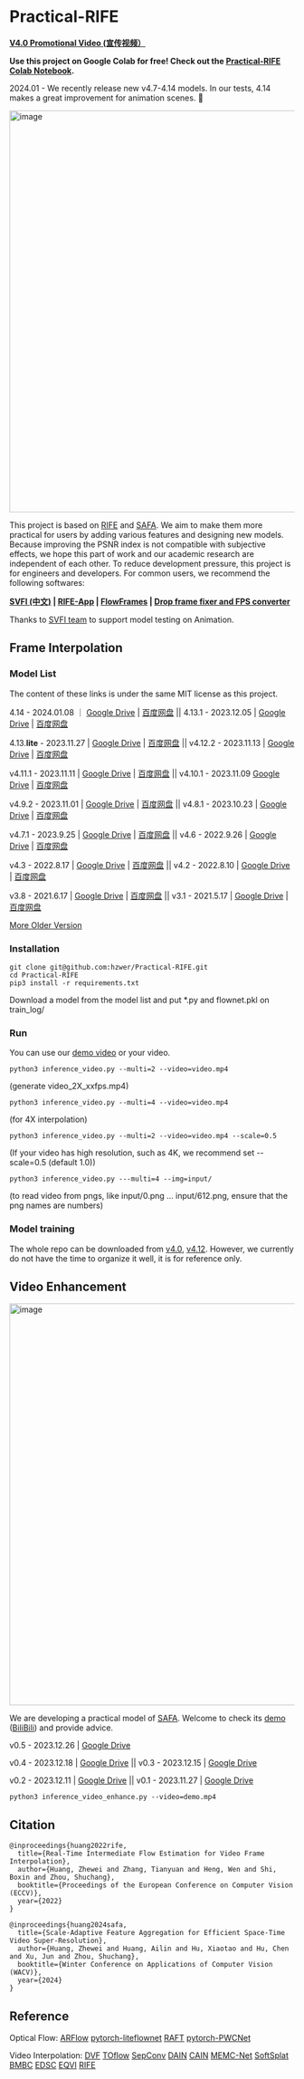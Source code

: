 # Practical-RIFE 
**[V4.0 Promotional Video (宣传视频）](https://www.bilibili.com/video/BV1J3411t7qT?p=1&share_medium=iphone&share_plat=ios&share_session_id=7AE3DA72-D05C-43A0-9838-E2A80885BD4E&share_source=QQ&share_tag=s_i&timestamp=1639643780&unique_k=rjqO0EK)**  

  **Use this project on Google Colab for free! Check out the [Practical-RIFE Colab Notebook](https://colab.research.google.com/drive/1BZmGSq15O4ZU5vPfzkv7jFNYahTm6qwT?usp=sharing).** 

2024.01 - We recently release new v4.7-4.14 models. In our tests, 4.14 makes a great improvement for animation scenes. 🎉

<img width="710" alt="image" src="https://github.com/hzwer/Practical-RIFE/assets/10103856/e692b6f0-ff1a-45f7-8cd7-2bd3e6919ec5">

This project is based on [RIFE](https://github.com/hzwer/arXiv2020-RIFE) and [SAFA](https://github.com/megvii-research/WACV2024-SAFA). We aim to make them more practical for users by adding various features and designing new models. Because improving the PSNR index is not compatible with subjective effects, we hope this part of work and our academic research are independent of each other. To reduce development pressure, this project is for engineers and developers. For common users, we recommend the following softwares:

**[SVFI (中文)](https://github.com/YiWeiHuang-stack/Squirrel-Video-Frame-Interpolation) | [RIFE-App](https://grisk.itch.io/rife-app) | [FlowFrames](https://nmkd.itch.io/flowframes) | [Drop frame fixer and FPS converter](https://github.com/may-son/RIFE-FixDropFrames-and-ConvertFPS)**

Thanks to [SVFI team](https://github.com/Justin62628/Squirrel-RIFE) to support model testing on Animation. 

## Frame Interpolation
### Model List
The content of these links is under the same MIT license as this project.

4.14 - 2024.01.08 ｜ [Google Drive](https://drive.google.com/file/d/1BjuEY7CHZv1wzmwXSQP9ZTj0mLWu_4xy/view?usp=share_link) | [百度网盘](https://pan.baidu.com/s/1d-W64lRsJTqNsgWoXYiaWQ?pwd=xawa) || 4.13.1 - 2023.12.05 | [Google Drive](https://drive.google.com/file/d/1mj9lH6Be7ztYtHAr1xUUGT3hRtWJBy_5/view?usp=sharing) | [百度网盘](https://pan.baidu.com/s/1e0I-ERSYQThANP7BQmz3Vw?pwd=e2h8)

4.13.**lite** - 2023.11.27 | [Google Drive](https://drive.google.com/file/d/1l3lH9QxQQeZVWtBpdB22jgJ-0kmGvXra/view?usp=sharing) | [百度网盘](https://pan.baidu.com/s/12arDG3wAG9soGBmzUkkbeQ?pwd=2fy8) || v4.12.2 - 2023.11.13 | [Google Drive](https://drive.google.com/file/d/1ZHrOBL217ItwdpUBcBtRE3XBD-yy-g2S/view?usp=share_link) | [百度网盘](https://pan.baidu.com/s/1zyAw-qZJsIsAyFOIZKumYQ?pwd=gwij) 

v4.11.1 - 2023.11.11 | [Google Drive](https://drive.google.com/file/d/1Dwbp4qAeDVONPz2a10aC2a7-awD6TZvL/view?usp=share_link) | [百度网盘](https://pan.baidu.com/s/1TZiZuCHaG4SKmxKrqbbBDQ?pwd=pw2i) || v4.10.1 - 2023.11.09 [Google Drive](https://drive.google.com/file/d/1WNot1qYBt05LUyY1O9Uwwv5_K8U6t8_x/view?usp=sharing) | [百度网盘](https://pan.baidu.com/s/19niopL-Qwu2qOydIB1pEBg?pwd=88kv)

v4.9.2 - 2023.11.01 | [Google Drive](https://drive.google.com/file/d/1UssCvbL8N-ty0xIKM5G5ZTEgp9o4w3hp/view?usp=sharing) | [百度网盘](https://pan.baidu.com/s/18cbx3EP4HWgSa1vkcXvvyw?pwd=swr9) || v4.8.1 - 2023.10.23 | [Google Drive](https://drive.google.com/file/d/1wZa3SyegLPUwBQWmoDLM0MumWd2-ii63/view?usp=sharing) | [百度网盘](https://pan.baidu.com/s/1hq-O3QY5OVzLHIQ90jKkyg?pwd=vhsq)

v4.7.1 - 2023.9.25 | [Google Drive](https://drive.google.com/file/d/1s2zMMIJrUAFLexktm1rWNhlIyOYJ3_ju/view?usp=sharing) | [百度网盘](https://pan.baidu.com/s/1Mc7bvkVWMUG9F0Gqb_Vcpg?pwd=848u) || v4.6 - 2022.9.26 | [Google Drive](https://drive.google.com/file/d/1EAbsfY7mjnXNa6RAsATj2ImAEqmHTjbE/view?usp=sharing) | [百度网盘](https://pan.baidu.com/s/1Oc1enSD7kGnoQda2MdPYsw?pwd=gtkf)

v4.3 - 2022.8.17 | [Google Drive](https://drive.google.com/file/d/1xrNofTGMHdt9sQv7-EOG0EChl8hZW_cU/view?usp=sharing) | [百度网盘](https://pan.baidu.com/s/12AUAeZLZf5E1_Zx6WkS3xw?pwd=q83a) || v4.2 - 2022.8.10 | [Google Drive](https://drive.google.com/file/d/1JpDAJPrtRJcrOZMMlvEJJ8MUanAkA-99/view?usp=sharing) | [百度网盘](https://pan.baidu.com/s/1Io4Z_QUaBv-O7dYERqQAPw?pwd=y3ad) 

v3.8 - 2021.6.17 | [Google Drive](https://drive.google.com/file/d/1O5KfS3KzZCY3imeCr2LCsntLhutKuAqj/view?usp=sharing) | [百度网盘](https://pan.baidu.com/s/1X-jpWBZWe-IQBoNAsxo2mA?pwd=kxr3) || v3.1 - 2021.5.17 | [Google Drive](https://drive.google.com/file/d/1xn4R3TQyFhtMXN2pa3lRB8cd4E1zckQe/view?usp=sharing) | [百度网盘](https://pan.baidu.com/s/1W4p_Ni04HLI_jTy45sVodA?pwd=64bz) 

[More Older Version](https://github.com/megvii-research/ECCV2022-RIFE/issues/41)

### Installation

```
git clone git@github.com:hzwer/Practical-RIFE.git
cd Practical-RIFE
pip3 install -r requirements.txt
```
Download a model from the model list and put *.py and flownet.pkl on train_log/
### Run

You can use our [demo video](https://drive.google.com/file/d/1i3xlKb7ax7Y70khcTcuePi6E7crO_dFc/view?usp=sharing) or your video. 
```
python3 inference_video.py --multi=2 --video=video.mp4 
```
(generate video_2X_xxfps.mp4)
```
python3 inference_video.py --multi=4 --video=video.mp4
```
(for 4X interpolation)
```
python3 inference_video.py --multi=2 --video=video.mp4 --scale=0.5
```
(If your video has high resolution, such as 4K, we recommend set --scale=0.5 (default 1.0))
```
python3 inference_video.py ---multi=4 --img=input/
```
(to read video from pngs, like input/0.png ... input/612.png, ensure that the png names are numbers)
 


### Model training
The whole repo can be downloaded from [v4.0](https://drive.google.com/file/d/1zoSz7b8c6kUsnd4gYZ_6TrKxa7ghHJWW/view?usp=sharing), [v4.12](https://drive.google.com/file/d/1IHB35zhO4rr-JSMnpRvHhU9U65Z4giWv/view?usp=sharing). However, we currently do not have the time to organize it well, it is for reference only.

## Video Enhancement

<img width="710" alt="image" src="https://github.com/hzwer/Practical-RIFE/assets/10103856/5bae134c-0747-4084-bbab-37b1595352f1">

We are developing a practical model of [SAFA](https://github.com/megvii-research/WACV2024-SAFA). Welcome to check its [demo](https://www.youtube.com/watch?v=QII2KQSBBwk) ([BiliBili](https://www.bilibili.com/video/BV1Up4y1d7kF/)) and provide advice.

v0.5 - 2023.12.26 | [Google Drive](https://drive.google.com/file/d/1OLO9hLV97ZQ4uRV2-aQqgnwhbKMMt6TX/view?usp=sharing)

v0.4 - 2023.12.18 | [Google Drive](https://drive.google.com/file/d/1s95iCoiTUsQq7pZPWeSKtQSJAWeA-yOr/view?usp=share_link) || v0.3 - 2023.12.15 | [Google Drive](https://drive.google.com/file/d/16diYU99xRJmTgKAEzfjppwFWTRFxVitb/view?usp=sharing)

v0.2 - 2023.12.11 | [Google Drive](https://drive.google.com/file/d/1IyJvz9qxCR59BW4q5PzOb6y3JRLnf9QE/view?usp=share_link) || v0.1 - 2023.11.27 | [Google Drive](https://drive.google.com/file/d/1Z4VcVxJ67zDYtddPPe2pSwMJId0KNV_I/view?usp=sharing)

```
python3 inference_video_enhance.py --video=demo.mp4
```

## Citation

```
@inproceedings{huang2022rife,
  title={Real-Time Intermediate Flow Estimation for Video Frame Interpolation},
  author={Huang, Zhewei and Zhang, Tianyuan and Heng, Wen and Shi, Boxin and Zhou, Shuchang},
  booktitle={Proceedings of the European Conference on Computer Vision (ECCV)},
  year={2022}
}
```
```
@inproceedings{huang2024safa,
  title={Scale-Adaptive Feature Aggregation for Efficient Space-Time Video Super-Resolution},
  author={Huang, Zhewei and Huang, Ailin and Hu, Xiaotao and Hu, Chen and Xu, Jun and Zhou, Shuchang},
  booktitle={Winter Conference on Applications of Computer Vision (WACV)},
  year={2024}
}
```

## Reference

Optical Flow:
[ARFlow](https://github.com/lliuz/ARFlow)  [pytorch-liteflownet](https://github.com/sniklaus/pytorch-liteflownet)  [RAFT](https://github.com/princeton-vl/RAFT)  [pytorch-PWCNet](https://github.com/sniklaus/pytorch-pwc)

Video Interpolation: 
[DVF](https://github.com/lxx1991/pytorch-voxel-flow)  [TOflow](https://github.com/Coldog2333/pytoflow)  [SepConv](https://github.com/sniklaus/sepconv-slomo)  [DAIN](https://github.com/baowenbo/DAIN)  [CAIN](https://github.com/myungsub/CAIN)  [MEMC-Net](https://github.com/baowenbo/MEMC-Net)   [SoftSplat](https://github.com/sniklaus/softmax-splatting)  [BMBC](https://github.com/JunHeum/BMBC)  [EDSC](https://github.com/Xianhang/EDSC-pytorch)  [EQVI](https://github.com/lyh-18/EQVI) [RIFE](https://github.com/hzwer/arXiv2020-RIFE)

